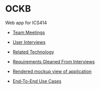 OCKB
====

Web app for ICS414

* [Team Meetings](https://github.com/OpenClassKnowledgeBase/OCKB/wiki/Team-Meetings)

* [User Interviews](https://github.com/OpenClassKnowledgeBase/OCKB/wiki/User-Interviews)

* [Related Technology](https://github.com/OpenClassKnowledgeBase/OCKB/wiki/Related-Technologies)

* [Requirements Gleaned From Interviews](https://github.com/OpenClassKnowledgeBase/OCKB/wiki/Requirements-Gleaned-From-Interviews)

* [Rendered mockup view of application](http://openclassknowledgebase.github.io/UIMockup/)

* [End-To-End Use Cases](https://github.com/OpenClassKnowledgeBase/OCKB/wiki/End-To-End-Use-Cases)

